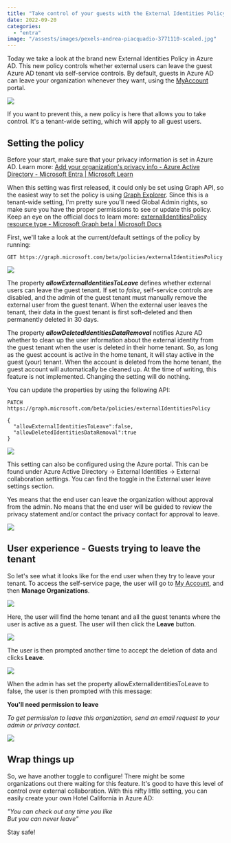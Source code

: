 ```yaml
---
title: "Take control of your guests with the External Identities Policy"
date: 2022-09-20
categories: 
  - "entra"
image: "/assests/images/pexels-andrea-piacquadio-3771110-scaled.jpg"
---
```


Today we take a look at the brand new External Identities Policy in Azure AD. This new policy controls whether external users can leave the guest Azure AD tenant via self-service controls. By default, guests in Azure AD can leave your organization whenever they want, using the [MyAccount](https://myaccount.microsoft.com/organizations) portal.

![](/assets/images/image.png)

If you want to prevent this, a new policy is here that allows you to take control. It's a tenant-wide setting, which will apply to all guest users.

## Setting the policy

Before your start, make sure that your privacy information is set in Azure AD. Learn more: [Add your organization's privacy info - Azure Active Directory - Microsoft Entra | Microsoft Learn](https://learn.microsoft.com/en-us/azure/active-directory/fundamentals/active-directory-properties-area)

When this setting was first released, it could only be set using Graph API, so the easiest way to set the policy is using [Graph Explorer](https://aka.ms/ge). Since this is a tenant-wide setting, I'm pretty sure you'll need Global Admin rights, so make sure you have the proper permissions to see or update this policy. Keep an eye on the official docs to learn more: [externalIdentitiesPolicy resource type - Microsoft Graph beta | Microsoft Docs](https://docs.microsoft.com/en-us/graph/api/resources/externalidentitiespolicy?view=graph-rest-beta)

First, we'll take a look at the current/default settings of the policy by running:

```
GET https://graph.microsoft.com/beta/policies/externalIdentitiesPolicy
```

![](/assets/images/image-1.png)

The property **_allowExternalIdentitiesToLeave_** defines whether external users can leave the guest tenant. If set to _false_, self-service controls are disabled, and the admin of the guest tenant must manually remove the external user from the guest tenant. When the external user leaves the tenant, their data in the guest tenant is first soft-deleted and then permanently deleted in 30 days.

The property **_allowDeletedIdentitiesDataRemoval_** notifies Azure AD whether to clean up the user information about the external identity from the guest tenant when the user is deleted in their home tenant. So, as long as the guest account is active in the home tenant, it will stay active in the guest (your) tenant. When the account is deleted from the home tenant, the guest account will automatically be cleaned up. At the time of writing, this feature is not implemented. Changing the setting will do nothing.

You can update the properties by using the following API:

```
PATCH https://graph.microsoft.com/beta/policies/externalIdentitiesPolicy

{
  "allowExternalIdentitiesToLeave":false,
  "allowDeletedIdentitiesDataRemoval":true
}
```

![](/assets/images/image-2.png)

This setting can also be configured using the Azure portal. This can be found under Azure Active Directory -> External Identities -> External collaboration settings. You can find the toggle in the External user leave settings section.

Yes means that the end user can leave the organization without approval from the admin. No means that the end user will be guided to review the privacy statement and/or contact the privacy contact for approval to leave.

![](/assets/images/image-8.png)

## User experience - Guests trying to leave the tenant

So let's see what it looks like for the end user when they try to leave your tenant. To access the self-service page, the user will go to [My Account](https://myaccount.microsoft.com/), and then **Manage Organizations**.

![](/assets/images/image-4.png)

Here, the user will find the home tenant and all the guest tenants where the user is active as a guest. The user will then click the **Leave** button.

![](/assets/images/image-5.png)

The user is then prompted another time to accept the deletion of data and clicks **Leave**.

![](/assets/images/image-6.png)

When the admin has set the property allowExternalIdentitiesToLeave to false, the user is then prompted with this message:

**You'll need permission to leave**

_To get permission to leave this organization, send an email request to your admin or <tenant name> privacy contact._

![](/assets/images/image-7.png)

## Wrap things up

So, we have another toggle to configure! There might be some organizations out there waiting for this feature. It's good to have this level of control over external collaboration. With this nifty little setting, you can easily create your own Hotel California in Azure AD:

_"You can check out any time you like  
But you can never leave"_

Stay safe!

